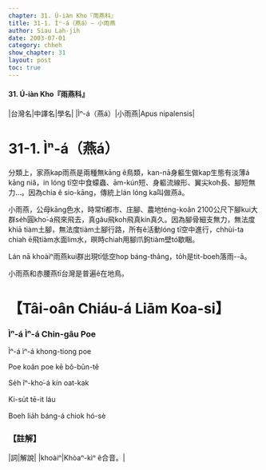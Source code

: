 ```yaml
---
chapter: 31. Ú-iàn Kho『雨燕科』
title: 31-1. Ìⁿ-á（燕á）— 小雨燕
author: Siau Lah-jih
date: 2003-07-01
category: chheh
show_chapter: 31
layout: post
toc: true
---
```


#### 31. Ú-iàn Kho『雨燕科』


|台灣名|中譯名|學名|
|Ìⁿ-á（燕á）|小雨燕|Apus nipalensis|

# 31-1. Ìⁿ-á（燕á）


分類上，家燕kap雨燕是兩種無kāng ê鳥類，kan-nā身軀生做kap生態有淡薄á kāng niâ，in lóng tī空中食蠓蟲、ām-kún短、身軀流線形、翼尖koh長、腳短無力…。因為chia ê sio-kāng，傳統上lán lóng ka叫做燕á。

小雨燕，公母kāng色水，時常tī都市、庄腳、農地téng-koân 2100公尺下腳kui大群se̍h圓kho͘-á飛來飛去，真gâu飛koh飛真kín真久。因為腳骨細支無力，無法度khiā tiàm土腳，無法度tiàm土腳行路，所有ê活動lóng tī空中進行，chhùi-ta chiah ē飛tiàm水面lim水，暝時chiah用腳爪鉤tiàm壁tó͘歇睏。

Lán nā khoàiⁿ雨燕kui群出現tī低空hop báng-thâng，to̍h是tit-boeh落雨--ā。

小雨燕和赤腰燕tī台灣是普遍ê在地鳥。



# 【Tâi-oân Chiáu-á Liām Koa-si】

### **Ìⁿ-á Ìⁿ-á Chin-gâu Poe**

Ìⁿ-á ìⁿ-á khong-tiong poe

Poe koân poe kē bô-būn-tê

Se̍h îⁿ-kho͘-á kín oat-kak

Ki-su̍t tē-it láu

Boeh lia̍h báng-á chiok hó-sè



### 【註解】

|詞|解說|
|khoàiⁿ|Khòaⁿ-kìⁿ ê合音。|


